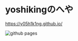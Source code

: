 # yoshikingのへや
https://y05h1k1ng.github.io/

![github pages](https://github.com/y05h1k1ng/y05h1k1ng.github.io/workflows/github%20pages/badge.svg?branch=source&event=push)
